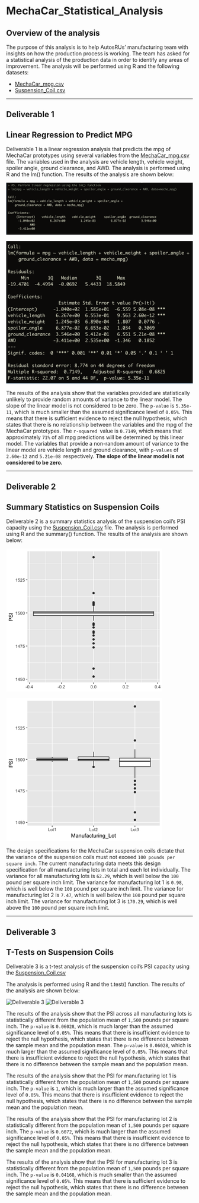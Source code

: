# MechaCar_Statistical_Analysis
## Overview of the analysis
The purpose of this analysis is to help AutosRUs’ manufacturing team with insights on how the production process is working. The team has asked for a statistical analysis of the production data in order to identify any areas of improvement. The analysis will be performed using R and the following datasets:
- [MechaCar_mpg.csv](https://github.com/hastyjr/MechaCar_Statistical_Analysis/blob/main/Resources/MechaCar_mpg.csv)
- [Suspension_Coil.csv](https://github.com/hastyjr/MechaCar_Statistical_Analysis/blob/main/Resources/Suspension_Coil.csv)
----

## Deliverable 1
## Linear Regression to Predict MPG
Deliverable 1 is a linear regression analysis that predicts the mpg of MechaCar prototypes using several variables from the [MechaCar_mpg.csv](https://github.com/hastyjr/MechaCar_Statistical_Analysis/blob/main/Resources/MechaCar_mpg.csv) file. The variables used in the analysis are vehicle length, vehicle weight, spoiler angle, ground clearance, and AWD. The analysis is performed using R and the lm() function. The results of the analysis are shown below:

![Deliverable 1](https://github.com/hastyjr/MechaCar_Statistical_Analysis/blob/main/Resources/images/Deliverable_1_linearRegression_lm.png)

![Deliverable 1](https://github.com/hastyjr/MechaCar_Statistical_Analysis/blob/main/Resources/images/Deliverable_1_linearRegression_summary.png)

The results of the analysis show that the variables provided are statistically unlikely to provide random amounts of variance to the linear model. The slope of the linear model is not considered to be zero. The `p-value` is `5.35e-11`, which is much smaller than the assumed significance level of `0.05%`. This means that there is sufficient evidence to reject the null hypothesis, which states that there is no relationship between the variables and the mpg of the MechaCar prototypes. The `r-squared `value is `0.7149`, which means that approximately `71%` of all mpg predictions will be determined by this linear model. The variables that provide a non-random amount of variance to the linear model are vehicle length and ground clearance, with `p-values` of `2.60e-12` and `5.21e-08 `respectively. **The slope of the linear model is not considered to be zero.**

---

## Deliverable 2
## Summary Statistics on Suspension Coils
Deliverable 2 is a summary statistics analysis of the suspension coil’s PSI capacity using the [Suspension_Coil.csv](https://github.com/hastyjr/MechaCar_Statistical_Analysis/blob/main/Resources/Suspension_Coil.csv) file. The analysis is performed using R and the summary() function. The results of the analysis are shown below:

![Deliverable 2](https://github.com/hastyjr/MechaCar_Statistical_Analysis/blob/main/Resources/images/Deliverable_2_boxplot_wholeLot.png)

![Deliverable 2](https://github.com/hastyjr/MechaCar_Statistical_Analysis/blob/main/Resources/images/Deliverable_2_boxplot_individualLot.png)

The design specifications for the MechaCar suspension coils dictate that the variance of the suspension coils must not exceed `100 pounds per square inch`. The current manufacturing data meets this design specification for all manufacturing lots in total and each lot individually. The variance for all manufacturing lots is `62.29`, which is well below the `100` pound per square inch limit. The variance for manufacturing lot 1 is `0.98`, which is well below the `100` pound per square inch limit. The variance for manufacturing lot 2 is `7.47`, which is well below the `100` pound per square inch limit. The variance for manufacturing lot 3 is `170.29`, which is well above the `100` pound per square inch limit.

---

## Deliverable 3
## T-Tests on Suspension Coils

Deliverable 3 is a t-test analysis of the suspension coil’s PSI capacity using the [Suspension_Coil.csv]()

The analysis is performed using R and the t.test() function. The results of the analysis are shown below:

![Deliverable 3]()
![Deliverable 3]()

The results of the analysis show that the PSI across all manufacturing lots is statistically different from the population mean of `1,500` pounds per square inch. The `p-value` is `0.06028`, which is much larger than the assumed significance level of `0.05%`. This means that there is insufficient evidence to reject the null hypothesis, which states that there is no difference between the sample mean and the population mean. The `p-value` is `0.06028`, which is much larger than the assumed significance level of `0.05%`. This means that there is insufficient evidence to reject the null hypothesis, which states that there is no difference between the sample mean and the population mean.

The results of the analysis show that the PSI for manufacturing lot 1 is statistically different from the population mean of `1,500` pounds per square inch. The `p-value` is `1`, which is much larger than the assumed significance level of `0.05%`. This means that there is insufficient evidence to reject the null hypothesis, which states that there is no difference between the sample mean and the population mean.

The results of the analysis show that the PSI for manufacturing lot 2 is statistically different from the population mean of `1,500` pounds per square inch. The `p-value` is `0.6072`, which is much larger than the assumed significance level of `0.05%`. This means that there is insufficient evidence to reject the null hypothesis, which states that there is no difference between the sample mean and the population mean.

The results of the analysis show that the PSI for manufacturing lot 3 is statistically different from the population mean of `1,500` pounds per square inch. The `p-value` is `0.04168`, which is much smaller than the assumed significance level of `0.05%`. This means that there is sufficient evidence to reject the null hypothesis, which states that there is no difference between the sample mean and the population mean.
